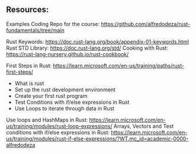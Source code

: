 ## Resources:


Examples Coding Repo for the course: https://github.com/alfredodeza/rust-fundamentals/tree/main

Rust Keywords: https://doc.rust-lang.org/book/appendix-01-keywords.html
Rust STD Library: https://doc.rust-lang.org/std/
Cooking with Rust: https://rust-lang-nursery.github.io/rust-cookbook/

First Steps in Rust: https://learn.microsoft.com/en-us/training/paths/rust-first-steps/
* What is rust
* Set up the rust development environment
* Create your first rust program
* Test Conditions with if/else expressions in Rust
* Use Loops to iterate through data in Rust

Use loops and HashMaps in Rust: https://learn.microsoft.com/en-us/training/modules/rust-loop-expressions/
Arrays, Vectors and Test conditions with if/else expressions in Rust: https://learn.microsoft.com/en-us/training/modules/rust-if-else-expressions/?WT.mc_id=academic-0000-alfredodeza